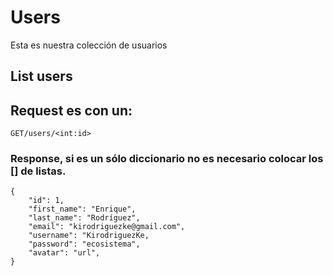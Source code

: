 # Users

Esta es nuestra colección de usuarios

## List users 

## Request es con un:

```
GET/users/<int:id>
```

### Response, si es un sólo diccionario no es necesario colocar los [] de listas. 
```
{
    "id": 1,
    "first_name": "Enrique",
    "last_name": "Rodríguez",
    "email": "kirodriguezke@gmail.com",
    "username": "KirodriguezKe,
    "password": "ecosistema",
    "avatar": "url",      
}

